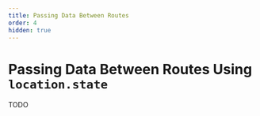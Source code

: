 ```yaml
---
title: Passing Data Between Routes
order: 4
hidden: true
---
```


# Passing Data Between Routes Using `location.state`

TODO
